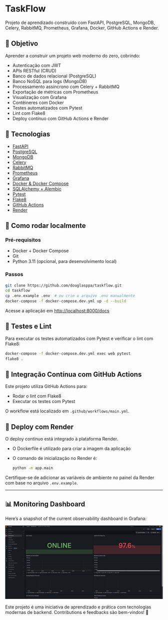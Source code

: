 # TaskFlow

Projeto de aprendizado construído com FastAPI, PostgreSQL, MongoDB, Celery, RabbitMQ, Prometheus, Grafana, Docker, GitHub Actions e Render.

## 🌟 Objetivo

Aprender a construir um projeto web moderno do zero, cobrindo:

* Autenticação com JWT
* APIs RESTful (CRUD)
* Banco de dados relacional (PostgreSQL)
* Banco NoSQL para logs (MongoDB)
* Processamento assíncrono com Celery + RabbitMQ
* Exportação de métricas com Prometheus
* Visualização com Grafana
* Contêineres com Docker
* Testes automatizados com Pytest
* Lint com Flake8
* Deploy contínuo com GitHub Actions e Render

## 🧰 Tecnologias

* [FastAPI](https://fastapi.tiangolo.com/)
* [PostgreSQL](https://www.postgresql.org/)
* [MongoDB](https://www.mongodb.com/)
* [Celery](https://docs.celeryq.dev/)
* [RabbitMQ](https://www.rabbitmq.com/)
* [Prometheus](https://prometheus.io/)
* [Grafana](https://grafana.com/)
* [Docker & Docker Compose](https://www.docker.com/)
* [SQLAlchemy + Alembic](https://www.sqlalchemy.org/)
* [Pytest](https://docs.pytest.org/)
* [Flake8](https://flake8.pycqa.org/)
* [GitHub Actions](https://docs.github.com/en/actions)
* [Render](https://render.com/)

## 🚀 Como rodar localmente

### Pré-requisitos

* Docker + Docker Compose
* Git
* Python 3.11 (opcional, para desenvolvimento local)

### Passos

```bash
git clone https://github.com/douglasppa/taskflow.git
cd taskflow
cp .env.example .env  # ou crie o arquivo .env manualmente
docker-compose -f docker-compose.dev.yml up -d --build
```

Acesse a aplicação em [http://localhost:8000/docs](http://localhost:8000/docs)

## 🧪 Testes e Lint

Para executar os testes automatizados com Pytest e verificar o lint com Flake8:

```bash
docker-compose -f docker-compose.dev.yml exec web pytest
flake8 .
```

## 🔁 Integração Contínua com GitHub Actions

Este projeto utiliza GitHub Actions para:

* Rodar o lint com Flake8
* Executar os testes com Pytest

O workflow está localizado em `.github/workflows/main.yml`.

## 🚢 Deploy com Render

O deploy contínuo está integrado à plataforma Render.

* O Dockerfile é utilizado para criar a imagem da aplicação
* O comando de inicialização no Render é:

  ```bash
  python -m app.main
  ```

Certifique-se de adicionar as variáveis de ambiente no painel da Render com base no arquivo `.env.example`.

---

## 📊 Monitoring Dashboard

Here’s a snapshot of the current observability dashboard in Grafana:

![Grafana Dashboard](assets/grafana-dashboard.png)

Este projeto é uma iniciativa de aprendizado e prática com tecnologias modernas de backend. Contributions e feedbacks são bem-vindos! 🚀
